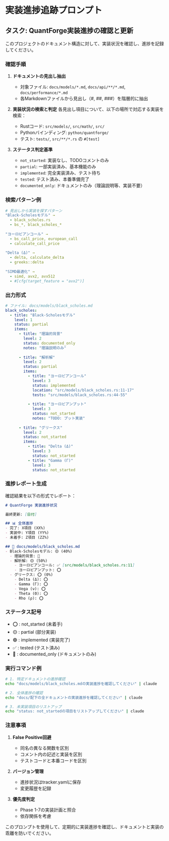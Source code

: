 # 実装進捗追跡プロンプト

## タスク: QuantForge実装進捗の確認と更新

このプロジェクトのドキュメント構造に対して、実装状況を確認し、進捗を記録してください。

### 確認手順

1. **ドキュメントの見出し抽出**
   - 対象ファイル: `docs/models/*.md`, `docs/api/**/*.md`, `docs/performance/*.md`
   - 各Markdownファイルから見出し（#, ##, ###）を階層的に抽出

2. **実装状況の検索と判定**
   各見出し項目について、以下の場所で対応する実装を検索：
   - Rustコード: `src/models/`, `src/math/`, `src/`
   - Pythonバインディング: `python/quantforge/`
   - テスト: `tests/`, `src/**/*.rs` の `#[test]`

3. **ステータス判定基準**
   - `not_started`: 実装なし、TODOコメントのみ
   - `partial`: 一部実装済み、基本機能のみ
   - `implemented`: 完全実装済み、テスト待ち
   - `tested`: テスト済み、本番準備完了
   - `documented_only`: ドキュメントのみ（理論説明等、実装不要）

### 検索パターン例

```yaml
# 見出しから実装を探すパターン
"Black-Scholesモデル" → 
  - black_scholes.rs
  - bs_*, black_scholes_*
  
"ヨーロピアンコール" →
  - bs_call_price, european_call
  - calculate_call_price
  
"Delta (Δ)" →
  - delta, calculate_delta
  - greeks::delta
  
"SIMD最適化" →
  - simd, avx2, avx512
  - #[cfg(target_feature = "avx2")]
```

### 出力形式

```yaml
# ファイル: docs/models/black_scholes.md
black_scholes:
  - title: "Black-Scholesモデル"
    level: 1
    status: partial
    items:
      - title: "理論的背景"
        level: 2
        status: documented_only
        notes: "理論説明のみ"
      
      - title: "解析解"
        level: 2
        status: partial
        items:
          - title: "ヨーロピアンコール"
            level: 3
            status: implemented
            location: "src/models/black_scholes.rs:11-17"
            tests: "src/models/black_scholes.rs:44-55"
          
          - title: "ヨーロピアンプット"
            level: 3
            status: not_started
            notes: "TODO: プット実装"
      
      - title: "グリークス"
        level: 2
        status: not_started
        items:
          - title: "Delta (Δ)"
            level: 3
            status: not_started
          - title: "Gamma (Γ)"
            level: 3
            status: not_started
```

### 進捗レポート生成

確認結果を以下の形式でレポート：

```markdown
# QuantForge 実装進捗状況

最終更新: [日付]

## 📊 全体進捗
- 完了: X項目 (XX%)
- 実装中: Y項目 (YY%)
- 未着手: Z項目 (ZZ%)

## 📁 docs/models/black_scholes.md
- Black-Scholesモデル: 🟡 (40%)
  - 理論的背景: 📝
  - 解析解: 🟡 (50%)
    - ヨーロピアンコール: ✅ [src/models/black_scholes.rs:11]
    - ヨーロピアンプット: ⭕
  - グリークス: ⭕ (0%)
    - Delta (Δ): ⭕
    - Gamma (Γ): ⭕
    - Vega (ν): ⭕
    - Theta (Θ): ⭕
    - Rho (ρ): ⭕
```

### ステータス記号

- ⭕ : not_started (未着手)
- 🟡 : partial (部分実装)
- 🟢 : implemented (実装完了)
- ✅ : tested (テスト済み)
- 📝 : documented_only (ドキュメントのみ)

### 実行コマンド例

```bash
# 1. 特定ドキュメントの進捗確認
echo "docs/models/black_scholes.mdの実装進捗を確認してください" | claude

# 2. 全体進捗の確認
echo "docs/配下の全ドキュメントの実装進捗を確認してください" | claude

# 3. 未実装項目のリストアップ
echo "status: not_startedの項目をリストアップしてください" | claude
```

### 注意事項

1. **False Positive回避**
   - 同名の異なる関数を区別
   - コメント内の記述と実装を区別
   - テストコードと本番コードを区別

2. **バージョン管理**
   - 進捗状況はtracker.yamlに保存
   - 変更履歴を記録

3. **優先度判定**
   - Phase 1-7の実装計画と照合
   - 依存関係を考慮

このプロンプトを使用して、定期的に実装進捗を確認し、ドキュメントと実装の乖離を防いでください。